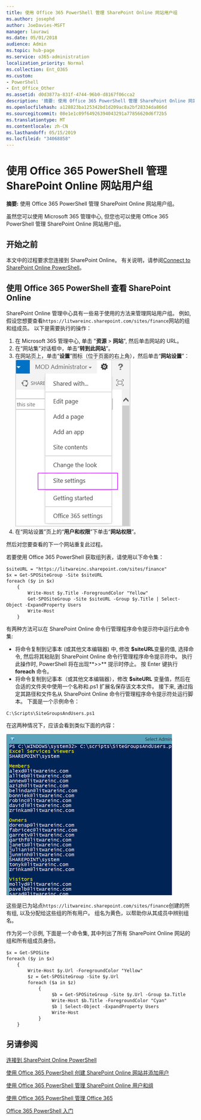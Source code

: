 ```yaml
---
title: 使用 Office 365 PowerShell 管理 SharePoint Online 网站用户组
ms.author: josephd
author: JoeDavies-MSFT
manager: laurawi
ms.date: 05/01/2018
audience: Admin
ms.topic: hub-page
ms.service: o365-administration
localization_priority: Normal
ms.collection: Ent_O365
ms.custom:
- PowerShell
- Ent_Office_Other
ms.assetid: d0d3877a-831f-4744-96b0-d8167f06cca2
description: '摘要: 使用 Office 365 PowerShell 管理 SharePoint Online 网站用户组。'
ms.openlocfilehash: a128823ba125342bd1d209ac8a2bf28334da866d
ms.sourcegitcommit: 08e1e1c09f64926394043291a77856620d6f72b5
ms.translationtype: MT
ms.contentlocale: zh-CN
ms.lasthandoff: 05/15/2019
ms.locfileid: "34068858"
---
```

# <a name="manage-sharepoint-online-site-groups-with-office-365-powershell"></a>使用 Office 365 PowerShell 管理 SharePoint Online 网站用户组

 **摘要:** 使用 Office 365 PowerShell 管理 SharePoint Online 网站用户组。
  
虽然您可以使用 Microsoft 365 管理中心, 但您也可以使用 Office 365 PowerShell 管理 SharePoint Online 网站用户组。

## <a name="before-you-begin"></a>开始之前

本文中的过程要求您连接到 SharePoint Online。 有关说明，请参阅[Connect to SharePoint Online PowerShell](https://docs.microsoft.com/en-us/powershell/sharepoint/sharepoint-online/connect-sharepoint-online?view=sharepoint-ps)。

## <a name="view-sharepoint-online-with-office-365-powershell"></a>使用 Office 365 PowerShell 查看 SharePoint Online

SharePoint Online 管理中心具有一些易于使用的方法来管理网站用户组。 例如, 假设您想要查看`https://litwareinc.sharepoint.com/sites/finance`网站的组和组成员。 以下是需要执行的操作：

1. 在 Microsoft 365 管理中心, 单击 "**资源** > **网站**", 然后单击网站的 URL。
2. 在“网站集”对话框中，单击“**转到此网站**”。
3. 在网站页上，单击“**设置**”图标（位于页面的右上角），然后单击“**网站设置**”：<br/>
![SharePoint Online 网站设置](media/spo-site-settings.png)<br/>
4. 在“网站设置”页上的“**用户和权限**”下单击“**网站权限**”。

然后对您要查看的下一个网站重复此过程。

若要使用 Office 365 PowerShell 获取组列表，请使用以下命令集：

```
$siteURL = "https://litwareinc.sharepoint.com/sites/finance"
$x = Get-SPOSiteGroup -Site $siteURL
foreach ($y in $x)
    {
        Write-Host $y.Title -ForegroundColor "Yellow"
        Get-SPOSiteGroup -Site $siteURL -Group $y.Title | Select-Object -ExpandProperty Users
        Write-Host
    }
```

有两种方法可以在 SharePoint Online 命令行管理程序命令提示符中运行此命令集:

- 将命令复制到记事本 (或其他文本编辑器) 中, 修改 **$siteURL**变量的值, 选择命令, 然后将其粘贴到 SharePoint Online 命令行管理程序命令提示符中。 执行此操作时, PowerShell 将在出现**>>** 提示时停止。 按 Enter 键执行 **foreach** 命令。<br/>
- 将命令复制到记事本（或其他文本编辑器），修改 **$siteURL** 变量值，然后在合适的文件夹中使用一个名称和.ps1 扩展名保存该文本文件。 接下来, 通过指定其路径和文件名从 SharePoint Online 命令行管理程序命令提示符处运行脚本。 下面是一个示例命令：

```
C:\Scripts\SiteGroupsAndUsers.ps1
```

在这两种情况下，应该会看到类似下面的内容：

![SharePoint Online 网站用户组](media/SPO-site-groups.png)

这些是已为站点`https://litwareinc.sharepoint.com/sites/finance`创建的所有组, 以及分配给这些组的所有用户。 组名为黄色，以帮助你从其成员中辨别组名。

作为另一个示例, 下面是一个命令集, 其中列出了所有 SharePoint Online 网站的组和所有组成员身份。

```
$x = Get-SPOSite
foreach ($y in $x)
    {
        Write-Host $y.Url -ForegroundColor "Yellow"
        $z = Get-SPOSiteGroup -Site $y.Url
        foreach ($a in $z)
            {
                 $b = Get-SPOSiteGroup -Site $y.Url -Group $a.Title 
                 Write-Host $b.Title -ForegroundColor "Cyan"
                 $b | Select-Object -ExpandProperty Users
                 Write-Host
            }
    }
```
    
## <a name="see-also"></a>另请参阅

[连接到 SharePoint Online PowerShell](https://docs.microsoft.com/powershell/sharepoint/sharepoint-online/connect-sharepoint-online?view=sharepoint-ps)

[使用 Office 365 PowerShell 创建 SharePoint Online 网站并添加用户](create-sharepoint-sites-and-add-users-with-powershell.md)

[使用 Office 365 PowerShell 管理 SharePoint Online 用户和组](manage-sharepoint-users-and-groups-with-powershell.md)

[使用 Office 365 PowerShell 管理 Office 365](manage-office-365-with-office-365-powershell.md)
  
[Office 365 PowerShell 入门](getting-started-with-office-365-powershell.md)

